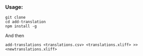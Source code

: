 ### Usage:

```
git clone
cd add-translation
npm install -g
```

And then

```
add-translations <translations.csv> <translations.xliff> >> <newtranslations.xliff>
```
